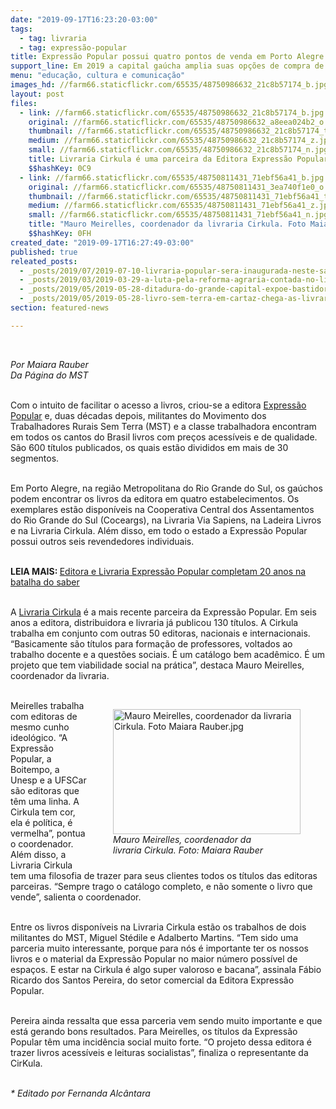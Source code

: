 ```yaml
---
date: "2019-09-17T16:23:20-03:00"
tags:
  - tag: livraria
  - tag: expressão-popular
title: Expressão Popular possui quatro pontos de venda em Porto Alegre
support_line: Em 2019 a capital gaúcha amplia suas opções de compra de livros populares
menu: "educação, cultura e comunicação"
images_hd: //farm66.staticflickr.com/65535/48750986632_21c8b57174_b.jpg
layout: post
files:
  - link: //farm66.staticflickr.com/65535/48750986632_21c8b57174_b.jpg
    original: //farm66.staticflickr.com/65535/48750986632_a8eea024b2_o.jpg
    thumbnail: //farm66.staticflickr.com/65535/48750986632_21c8b57174_t.jpg
    medium: //farm66.staticflickr.com/65535/48750986632_21c8b57174_z.jpg
    small: //farm66.staticflickr.com/65535/48750986632_21c8b57174_n.jpg
    title: Livraria Cirkula é uma parceira da Editora Expressão Popular.  Foto Maiara Rauber-6.jpg
    $$hashKey: 0C9
  - link: //farm66.staticflickr.com/65535/48750811431_71ebf56a41_b.jpg
    original: //farm66.staticflickr.com/65535/48750811431_3ea740f1e0_o.jpg
    thumbnail: //farm66.staticflickr.com/65535/48750811431_71ebf56a41_t.jpg
    medium: //farm66.staticflickr.com/65535/48750811431_71ebf56a41_z.jpg
    small: //farm66.staticflickr.com/65535/48750811431_71ebf56a41_n.jpg
    title: "Mauro Meirelles, coordenador da livraria Cirkula. Foto Maiara Rauber.jpg"
    $$hashKey: 0FH
created_date: "2019-09-17T16:27:49-03:00"
published: true
releated_posts:
  - _posts/2019/07/2019-07-10-livraria-popular-sera-inaugurada-neste-sabado-13-no-maranhao.md
  - _posts/2019/03/2019-03-29-a-luta-pela-reforma-agraria-contada-no-livro-sem-terra-em-cartaz.md
  - _posts/2019/05/2019-05-28-ditadura-do-grande-capital-expoe-bastidores-da-alianca-entre-burgueses-e-militares.md
  - _posts/2019/05/2019-05-28-livro-sem-terra-em-cartaz-chega-as-livrarias-e-vira-exposicao-no-ceara.md
section: featured-news

---
```

<p>&nbsp;</p>

<p><em>Por Maiara Rauber<br />
Da P&aacute;gina do MST</em></p>

<p><br />
Com o intuito de facilitar o acesso a livros, criou-se a editora <a href="http://bit.ly/editoraexpressãopopula">Express&atilde;o Popular</a>&nbsp;e, duas d&eacute;cadas depois, militantes do Movimento dos Trabalhadores Rurais Sem Terra (MST) e a classe trabalhadora encontram em todos os cantos do Brasil livros com pre&ccedil;os acess&iacute;veis e de qualidade. S&atilde;o 600 t&iacute;tulos publicados, os quais est&atilde;o divididos em mais de 30 segmentos.</p>

<p><br />
Em Porto Alegre, na regi&atilde;o Metropolitana do Rio Grande do Sul, os ga&uacute;chos podem encontrar os livros da editora em quatro estabelecimentos. Os exemplares est&atilde;o dispon&iacute;veis na Cooperativa Central dos Assentamentos do Rio Grande do Sul (Coceargs), na Livraria Via Sapiens, na Ladeira Livros e na Livraria Cirkula. Al&eacute;m disso, em todo o estado a Express&atilde;o Popular possui outros seis revendedores individuais.<br />
&nbsp;</p>

<p><strong>LEIA MAIS:&nbsp;</strong><a href="http://www.mst.org.br/2019/01/29/editora-e-livraria-expressao-popular-completa-20-anos-na-batalha-do-saber.html">Editora e Livraria Express&atilde;o Popular completam 20 anos na batalha do saber</a></p>

<p><br />
A <a href="https://livrariacirkula.com.br/">Livraria Cirkula</a>&nbsp;&eacute; a mais recente parceira da Express&atilde;o Popular. Em seis anos a editora, distribuidora e livraria j&aacute; publicou 130 t&iacute;tulos. A Cirkula trabalha em conjunto com outras 50 editoras, nacionais e internacionais. &ldquo;Basicamente s&atilde;o t&iacute;tulos para forma&ccedil;&atilde;o de professores, voltados ao trabalho docente e a quest&otilde;es sociais. &Eacute; um cat&aacute;logo bem acad&ecirc;mico. &Eacute; um projeto que tem viabilidade social na pr&aacute;tica&rdquo;, destaca Mauro Meirelles, coordenador da livraria.<br />
&nbsp;</p>

<figure class="image" style="float:right"><img alt="Mauro Meirelles, coordenador da livraria Cirkula. Foto Maiara Rauber.jpg" height="200" src="//farm66.staticflickr.com/65535/48750811431_71ebf56a41_b.jpg" width="300" />
<figcaption><em>Mauro Meirelles, coordenador da<br />
livraria Cirkula. Foto: Maiara Rauber</em></figcaption>
</figure>

<p>Meirelles trabalha com editoras de mesmo cunho ideol&oacute;gico. &ldquo;A Express&atilde;o Popular, a Boitempo, a Unesp e a UFSCar s&atilde;o editoras que t&ecirc;m uma linha. A Cirkula tem cor, ela &eacute; pol&iacute;tica, &eacute; vermelha&rdquo;, pontua o coordenador. Al&eacute;m disso, a Livraria Cirkula tem uma filosofia de trazer para seus clientes todos os t&iacute;tulos das editoras parceiras. &ldquo;Sempre trago o cat&aacute;logo completo, e n&atilde;o somente o livro que vende&rdquo;, salienta o coordenador.</p>

<p><br />
Entre os livros dispon&iacute;veis na Livraria Cirkula est&atilde;o os trabalhos de dois militantes do MST, Miguel St&eacute;dile e Adalberto Martins. &ldquo;Tem sido uma parceria muito interessante, porque para n&oacute;s &eacute; importante ter os nossos livros e o material da Express&atilde;o Popular no maior n&uacute;mero poss&iacute;vel de espa&ccedil;os. E estar na Cirkula &eacute; algo super valoroso e bacana&rdquo;, assinala F&aacute;bio Ricardo dos Santos Pereira, do setor comercial da Editora Express&atilde;o Popular.</p>

<p><br />
Pereira ainda ressalta que essa parceria vem sendo muito importante e que est&aacute; gerando bons resultados. Para Meirelles, os t&iacute;tulos da Express&atilde;o Popular t&ecirc;m uma incid&ecirc;ncia social muito forte. &ldquo;O projeto dessa editora &eacute; trazer livros acess&iacute;veis e leituras socialistas&rdquo;, finaliza o representante da CirKula.</p>

<p><br />
<em>* Editado por Fernanda Alc&acirc;ntara</em></p>
